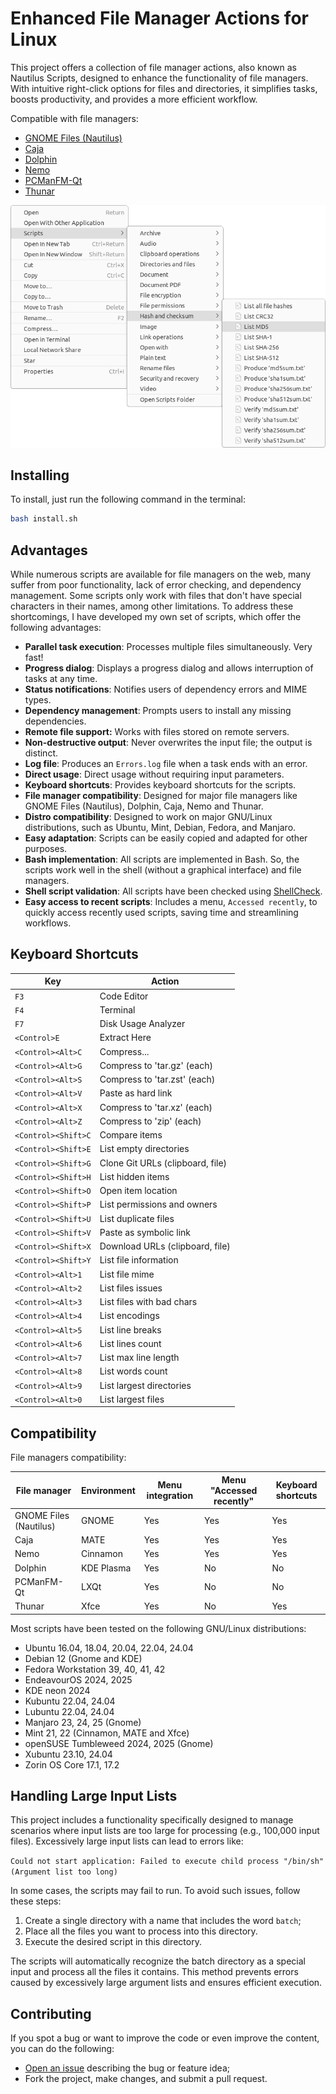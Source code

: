 # Enhanced File Manager Actions for Linux

This project offers a collection of file manager actions, also known as Nautilus Scripts, designed to enhance the functionality of file managers. With intuitive right-click options for files and directories, it simplifies tasks, boosts productivity, and provides a more efficient workflow.

Compatible with file managers:

- [GNOME Files (Nautilus)](https://gitlab.gnome.org/GNOME/nautilus)
- [Caja](https://github.com/mate-desktop/caja)
- [Dolphin](https://github.com/KDE/dolphin)
- [Nemo](https://github.com/linuxmint/nemo)
- [PCManFM-Qt](https://github.com/lxqt/pcmanfm-qt)
- [Thunar](https://gitlab.xfce.org/xfce/thunar)

![screenshot](.assets/screenshot.png)

## Installing

To install, just run the following command in the terminal:

```sh
bash install.sh
```

## Advantages

While numerous scripts are available for file managers on the web, many suffer from poor functionality, lack of error checking, and dependency management. Some scripts only work with files that don't have special characters in their names, among other limitations. To address these shortcomings, I have developed my own set of scripts, which offer the following advantages:

- **Parallel task execution**: Processes multiple files simultaneously. Very fast!
- **Progress dialog**: Displays a progress dialog and allows interruption of tasks at any time.
- **Status notifications**: Notifies users of dependency errors and MIME types.
- **Dependency management**: Prompts users to install any missing dependencies.
- **Remote file support:** Works with files stored on remote servers.
- **Non-destructive output**: Never overwrites the input file; the output is distinct.
- **Log file**: Produces an `Errors.log` file when a task ends with an error.
- **Direct usage**: Direct usage without requiring input parameters.
- **Keyboard shortcuts**: Provides keyboard shortcuts for the scripts.
- **File manager compatibility**: Designed for major file managers like GNOME Files (Nautilus), Dolphin, Caja, Nemo and Thunar.
- **Distro compatibility**: Designed to work on major GNU/Linux distributions, such as Ubuntu, Mint, Debian, Fedora, and Manjaro.
- **Easy adaptation**: Scripts can be easily copied and adapted for other purposes.
- **Bash implementation**: All scripts are implemented in Bash. So, the scripts work well in the shell (without a graphical interface) and file managers.
- **Shell script validation**: All scripts have been checked using [ShellCheck](https://github.com/koalaman/shellcheck).
- **Easy access to recent scripts**: Includes a menu, `Accessed recently`, to quickly access recently used scripts, saving time and streamlining workflows.

## Keyboard Shortcuts

| Key                 | Action                           |
| ------------------- | -------------------------------- |
| `F3`                | Code Editor                      |
| `F4`                | Terminal                         |
| `F7`                | Disk Usage Analyzer              |
| `<Control>E`        | Extract Here                     |
| `<Control><Alt>C`   | Compress...                      |
| `<Control><Alt>G`   | Compress to 'tar.gz' (each)      |
| `<Control><Alt>S`   | Compress to 'tar.zst' (each)     |
| `<Control><Alt>V`   | Paste as hard link               |
| `<Control><Alt>X`   | Compress to 'tar.xz' (each)      |
| `<Control><Alt>Z`   | Compress to 'zip' (each)         |
| `<Control><Shift>C` | Compare items                    |
| `<Control><Shift>E` | List empty directories           |
| `<Control><Shift>G` | Clone Git URLs (clipboard, file) |
| `<Control><Shift>H` | List hidden items                |
| `<Control><Shift>O` | Open item location               |
| `<Control><Shift>P` | List permissions and owners      |
| `<Control><Shift>U` | List duplicate files             |
| `<Control><Shift>V` | Paste as symbolic link           |
| `<Control><Shift>X` | Download URLs (clipboard, file)  |
| `<Control><Shift>Y` | List file information            |
| `<Control><Alt>1`   | List file mime                   |
| `<Control><Alt>2`   | List files issues                |
| `<Control><Alt>3`   | List files with bad chars        |
| `<Control><Alt>4`   | List encodings                   |
| `<Control><Alt>5`   | List line breaks                 |
| `<Control><Alt>6`   | List lines count                 |
| `<Control><Alt>7`   | List max line length             |
| `<Control><Alt>8`   | List words count                 |
| `<Control><Alt>9`   | List largest directories         |
| `<Control><Alt>0`   | List largest files               |

## Compatibility

File managers compatibility:

| File manager           | Environment | Menu integration | Menu "Accessed recently" | Keyboard shortcuts |
| ---------------------- | ----------- | ---------------- | ------------------------ | ------------------ |
| GNOME Files (Nautilus) | GNOME       | Yes              | Yes                      | Yes                |
| Caja                   | MATE        | Yes              | Yes                      | Yes                |
| Nemo                   | Cinnamon    | Yes              | Yes                      | Yes                |
| Dolphin                | KDE Plasma  | Yes              | No                       | No                 |
| PCManFM-Qt             | LXQt        | Yes              | No                       | No                 |
| Thunar                 | Xfce        | Yes              | No                       | Yes                |

Most scripts have been tested on the following GNU/Linux distributions:

- Ubuntu 16.04, 18.04, 20.04, 22.04, 24.04
- Debian 12 (Gnome and KDE)
- Fedora Workstation 39, 40, 41, 42
- EndeavourOS 2024, 2025
- KDE neon 2024
- Kubuntu 22.04, 24.04
- Lubuntu 22.04, 24.04
- Manjaro 23, 24, 25 (Gnome)
- Mint 21, 22 (Cinnamon, MATE and Xfce)
- openSUSE Tumbleweed 2024, 2025 (Gnome)
- Xubuntu 23.10, 24.04
- Zorin OS Core 17.1, 17.2

## Handling Large Input Lists

This project includes a functionality specifically designed to manage scenarios where input lists are too large for processing (e.g., 100,000 input files). Excessively large input lists can lead to errors like:

`Could not start application: Failed to execute child process "/bin/sh" (Argument list too long)`

In some cases, the scripts may fail to run. To avoid such issues, follow these steps:

1. Create a single directory with a name that includes the word `batch`;
2. Place all the files you want to process into this directory.
3. Execute the desired script in this directory.

The scripts will automatically recognize the batch directory as a special input and process all the files it contains. This method prevents errors caused by excessively large argument lists and ensures efficient execution.

## Contributing

If you spot a bug or want to improve the code or even improve the content, you can do the following:

- [Open an issue](https://github.com/cfgnunes/nautilus-scripts/issues/new)
  describing the bug or feature idea;
- Fork the project, make changes, and submit a pull request.
